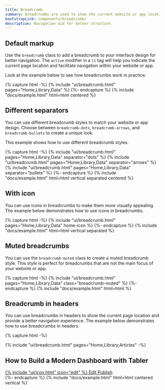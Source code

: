 ```yaml
---
title: Breadcrumb
summary: Breadcrumbs are used to show the current website or app location and reduce the number of actions users have to take. Thanks to breadcrumbs, they can easily navigate within the website hierarchy and better understand its structure.
bootstrapLink: components/breadcrumb/
description: Navigation aid for better structure.
---
```


## Default markup

Use the `breadcrumb` class to add a breadcrumb to your interface design for better navigation. The `active` modifier in a `li` tag will help you indicate the current page location and facilitate navigation within your website or app.

Look at the example below to see how breadcrumbs work in practice.

{% capture html -%}
{% include "ui/breadcrumb.html" pages="Home,Library,Data" %}
{%- endcapture %}
{% include "docs/example.html" html=html centered %}

## Different separators

You can use different breadcrumb styles to match your website or app design. Choose between `breadcrumb-dots`, `breadcrumb-arrows`, and `breadcrumb-bullets` to create a unique look.

This example shows how to use different breadcrumb styles.

{% capture html -%}
{% include "ui/breadcrumb.html" pages="Home,Library,Data" separator="dots" %}
{% include "ui/breadcrumb.html" pages="Home,Library,Data" separator="arrows" %}
{% include "ui/breadcrumb.html" pages="Home,Library,Data" separator="bullets" %}
{%- endcapture %}
{% include "docs/example.html" html=html vertical separated centered %}

## With icon

You can use icons in breadcrumbs to make them more visually appealing. The example below demonstrates how to use icons in breadcrumbs.

{% capture html -%}
{% include "ui/breadcrumb.html" pages="Home,Library,Data" home-icon %}
{%- endcapture %}
{% include "docs/example.html" html=html vertical separated %}

## Muted breadcrumbs

You can use the `breadcrumb-muted` class to create a muted breadcrumb style. This style is perfect for breadcrumbs that are not the main focus of your website or app.

{% capture html -%}
{% include "ui/breadcrumb.html" pages="Home,Library,Data" class="breadcrumb-muted" %}
{%- endcapture %}
{% include "docs/example.html" html=html %}

## Breadcrumb in headers

You can use breadcrumbs in headers to show the current page location and provide a better navigation experience. The example below demonstrates how to use breadcrumbs in headers.

{% capture html -%}
<div class="page-header">
  <div class="row align-items-center mw-100">
    <div class="col">
		{% include "ui/breadcrumb.html" pages="Home,Library,Articles" -%}
      <h2 class="page-title">
        <span class="text-truncate">How to Build a Modern Dashboard with Tabler</span>
      </h2>
    </div>
    <div class="col-auto">
      <div class="btn-list">
        <a href="#" class="btn d-none d-md-inline-flex">
          {% include "ui/icon.html" icon="edit" %}
          Edit
        </a>
        <a href="#" class="btn btn-primary">Publish</a>
      </div>
    </div>
  </div>
</div>
{%- endcapture %}
{% include "docs/example.html" html=html centered vertical %}


